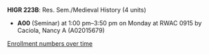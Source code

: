 **HIGR 223B**: Res. Sem./Medieval History (4 units)

- **A00** (Seminar) at 1:00 pm–3:50 pm on Monday at RWAC 0915 by Caciola, Nancy A (A02015679)

[Enrollment numbers over time](./HIGR223B.tsv)
